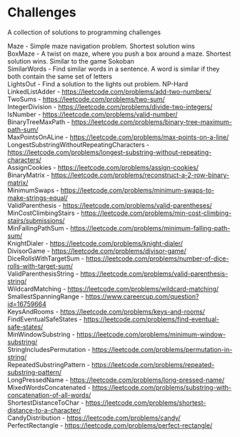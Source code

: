 # Challenges
A collection of solutions to programming challenges

Maze - Simple maze navigation problem. Shortest solution wins  
BoxMaze - A twist on maze, where you push a box around a maze. Shortest solution wins. Similar to the game Sokoban  
SimilarWords - Find similar words in a sentence. A word is similar if they both contain the same set of letters  
LightsOut - Find a solution to the lights out problem. NP-Hard  
LinkedListAdder - https://leetcode.com/problems/add-two-numbers/  
TwoSums - https://leetcode.com/problems/two-sum/  
IntegerDivision - https://leetcode.com/problems/divide-two-integers/  
IsNumber - https://leetcode.com/problems/valid-number/  
BinaryTreeMaxPath - https://leetcode.com/problems/binary-tree-maximum-path-sum/  
MaxPointsOnALine - https://leetcode.com/problems/max-points-on-a-line/  
LongestSubstringWithoutRepeatingCharacters - https://leetcode.com/problems/longest-substring-without-repeating-characters/  
AssignCookies - https://leetcode.com/problems/assign-cookies/  
BinaryMatrix - https://leetcode.com/problems/reconstruct-a-2-row-binary-matrix/  
MinimumSwaps - https://leetcode.com/problems/minimum-swaps-to-make-strings-equal/  
ValidParenthesis - https://leetcode.com/problems/valid-parentheses/  
MinCostClimbingStairs - https://leetcode.com/problems/min-cost-climbing-stairs/submissions/  
MinFallingPathSum - https://leetcode.com/problems/minimum-falling-path-sum/  
KnightDialer - https://leetcode.com/problems/knight-dialer/  
DivisorGame - https://leetcode.com/problems/divisor-game/  
DiceRollsWithTargetSum - https://leetcode.com/problems/number-of-dice-rolls-with-target-sum/  
ValidParenthesisString - https://leetcode.com/problems/valid-parenthesis-string/  
WildcardMatching - https://leetcode.com/problems/wildcard-matching/  
SmallestSpanningRange - https://www.careercup.com/question?id=16759664  
KeysAndRooms - https://leetcode.com/problems/keys-and-rooms/  
FindEventualSafeStates - https://leetcode.com/problems/find-eventual-safe-states/  
MinWindowSubstring - https://leetcode.com/problems/minimum-window-substring/  
StringIncludesPermutation - https://leetcode.com/problems/permutation-in-string/  
RepeatedSubstringPattern - https://leetcode.com/problems/repeated-substring-pattern/  
LongPressedName - https://leetcode.com/problems/long-pressed-name/  
MixedWordsConcatenated - https://leetcode.com/problems/substring-with-concatenation-of-all-words/  
ShortestDistanceToChar - https://leetcode.com/problems/shortest-distance-to-a-character/  
CandyDistribution - https://leetcode.com/problems/candy/  
PerfectRectangle - https://leetcode.com/problems/perfect-rectangle/  
